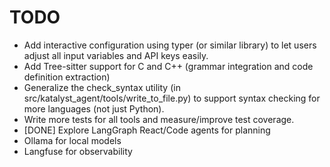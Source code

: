 # TODO

- Add interactive configuration using typer (or similar library) to let users adjust all input variables and API keys easily.
- Add Tree-sitter support for C and C++ (grammar integration and code definition extraction)
- Generalize the check_syntax utility (in src/katalyst_agent/tools/write_to_file.py) to support syntax checking for more languages (not just Python).
- Write more tests for all tools and measure/improve test coverage.
- [DONE] Explore LangGraph React/Code agents for planning
- Ollama for local models 
- Langfuse for observability